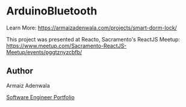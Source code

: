 # ArduinoBluetooth

Learn More: https://armaizadenwala.com/projects/smart-dorm-lock/

This project was presented at Reacto, Sacramento's ReactJS Meetup: https://www.meetup.com/Sacramento-ReactJS-Meetup/events/pggtznyzcbfb/


## Author

Armaiz Adenwala

[Software Engineer Portfolio](https://armaizadenwala.com/)
